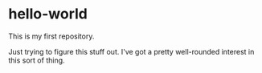 # hello-world
This is my first repository.

Just trying to figure this stuff out. I've got a pretty well-rounded interest in this sort of thing.
